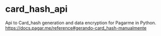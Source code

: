 # card_hash_api
Api to Card_hash generation and data encryption for Pagarme in Python. https://docs.pagar.me/reference#gerando-card_hash-manualmente

